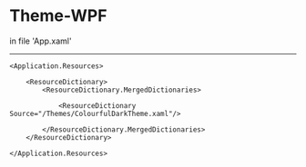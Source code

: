 # Theme-WPF 

in file 'App.xaml' 

-------

<Application x:Class="AppNamesapce.App"
             xmlns="http://schemas.microsoft.com/winfx/2006/xaml/presentation"
             xmlns:x="http://schemas.microsoft.com/winfx/2006/xaml"
             xmlns:local="clr-namespace:Backup"
             StartupUri="Views/MainView.xaml">
  
    <Application.Resources>
    
        <ResourceDictionary>
            <ResourceDictionary.MergedDictionaries>
            
                <ResourceDictionary Source="/Themes/ColourfulDarkTheme.xaml"/>
           
            </ResourceDictionary.MergedDictionaries>
        </ResourceDictionary>
        
    </Application.Resources>
  
</Application>
